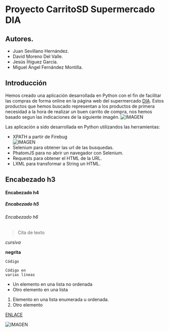# Proyecto CarritoSD Supermercado DIA

## Autores.
 * Juan Sevillano Hernández.
 * David Moreno Del Valle.
 * Jesús Íñiguez García.
 * Miguel Ángel Fernández Montilla.

## Introducción
Hemos creado una aplicación desarrollada en Python con el fin de facilitar las compras de forma online en la página web del supermercado [DIA](http://www.dia.es/compra-online/ "Página web del DIA"). Estos productos que hemos buscado representan a los productos de primera necesidad a la hora de realizar un buen carrito de compra, nos hemos basado segun las indicaciones de la siguiente imagén. ![IMAGEN](http://cdn01.ib.infobae.com/adjuntos/162/infografia/010/533/0010533787.jpg?0000-00-00-00-00-00 "Listado de Productos")

Las aplicación a sido desarrollada en Python utilizandos las herramientas:
 * XPATH a partir de Firebug  
 ![IMAGEN](http://securityidiots.com/post_images/xpath_logo.png "xpaht")
 * Selenium para obtener las url de las busquedas.
 * PhatomJS para no abrir un navegador con Selenium.
 * Requests para obtener el HTML de la URL.
 * LXML para transformar a String un HTML.
## Encabezado h3
#### Encabezado h4
##### Encabezado h5
###### Encabezado h6

> Cita de texto

*cursiva* 

**negrita**

 `Código`
 
  ```
 Código en 
 varias líneas
 ```

 * Un elemento en una lista no ordenada
 * Otro elemento en una lista

 1. Elemento en una lista enumerada u ordenada.
 2. Otro elemento


 [ENLACE](http://www.dia.es/compra-online/ "http://www.dia.es/compra-online/")

![IMAGEN](http://securityidiots.com/post_images/xpath_logo.png "Título de la imagen")
